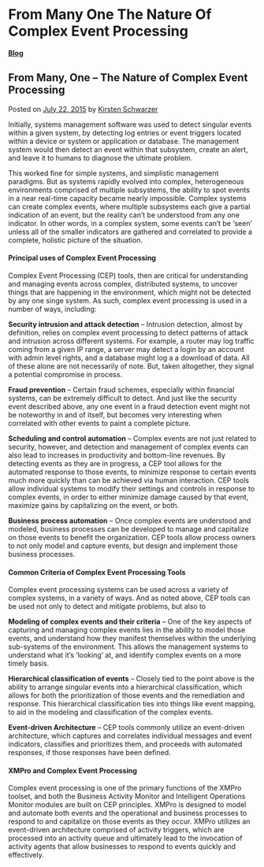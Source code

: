 # From Many One The Nature Of Complex Event Processing

[**Blog**](https://xmpro.com/category/blog/)

## From Many, One – The Nature of Complex Event Processing

Posted on [July 22, 2015](https://xmpro.com/the-nature-of-complex-event-processing/) by [Kirsten Schwarzer](https://xmpro.com/author/kschwarzer/)

Initially, systems management software was used to detect singular events within a given system, by detecting log entries or event triggers located within a device or system or application or database. The management system would then detect an event within that subsystem, create an alert, and leave it to humans to diagnose the ultimate problem.

This worked fine for simple systems, and simplistic management paradigms. But as systems rapidly evolved into complex, heterogeneous environments comprised of multiple subsystems, the ability to spot events in a near real-time capacity became nearly impossible. Complex systems can create complex events, where multiple subsystems each give a partial indication of an event, but the reality can’t be understood from any one indicator. In other words, in a complex system, some events can’t be ‘seen’ unless all of the smaller indicators are gathered and correlated to provide a complete, holistic picture of the situation.

#### Principal uses of Complex Event Processing

Complex Event Processing (CEP) tools, then are critical for understanding and managing events across complex, distributed systems, to uncover things that are happening in the environment, which might not be detected by any one singe system. As such, complex event processing is used in a number of ways, including:

**Security intrusion and attack detection** – Intrusion detection, almost by definition, relies on complex event processing to detect patterns of attack and intrusion across different systems. For example, a router may log traffic coming from a given IP range, a server may detect a login by an account with admin level rights, and a database might log a a download of data. All of these alone are not necessarily of note. But, taken altogether, they signal a potential compromise in process.

**Fraud prevention** – Certain fraud schemes, especially within financial systems, can be extremely difficult to detect. And just like the security event described above, any one event in a fraud detection event might not be noteworthy in and of itself, but becomes very interesting when correlated with other events to paint a complete picture.

**Scheduling and control automation** – Complex events are not just related to security, however, and detection and management of complex events can also lead to increases in productivity and bottom-line revenues. By detecting events as they are in progress, a CEP tool allows for the automated response to those events, to minimize response to certain events much more quickly than can be achieved via human interaction. CEP tools allow individual systems to modify their settings and controls in response to complex events, in order to either minimize damage caused by that event, maximize gains by capitalizing on the event, or both.

**Business process automation** – Once complex events are understood and modeled, business processes can be developed to manage and capitalize on those events to benefit the organization. CEP tools allow process owners to not only model and capture events, but design and implement those business processes.

#### Common Criteria of Complex Event Processing Tools

Complex event processing systems can be used across a variety of complex systems, in a variety of ways. And as noted above, CEP tools can be used not only to detect and mitigate problems, but also to

**Modeling of complex events and their criteria** – One of the key aspects of capturing and managing complex events lies in the ability to model those events, and understand how they manifest themselves within the underlying sub-systems of the environment. This allows the management systems to understand what it’s ‘looking’ at, and identify complex events on a more timely basis.

**Hierarchical classification of events** – Closely tied to the point above is the ability to arrange singular events into a hierarchical classification, which allows for both the prioritization of those events and the remediation and response. This hierarchical classification ties into things like event mapping, to aid in the modeling and classification of the complex events.

**Event-driven Architecture** – CEP tools commonly utilize an event-driven architecture, which captures and correlates individual messages and event indicators, classifies and prioritizes them, and proceeds with automated responses, if those responses have been defined.

#### XMPro and Complex Event Processing

Complex event processing is one of the primary functions of the XMPro toolset, and both the Business Activity Monitor and Intelligent Operations Monitor modules are built on CEP principles. XMPro is designed to model and automate both events and the operational and business processes to respond to and capitalize on those events as they occur. XMPro utilizes an event-driven architecture comprised of activity triggers, which are processed into an activity queue and ultimately lead to the invocation of activity agents that allow businesses to respond to events quickly and effectively.

